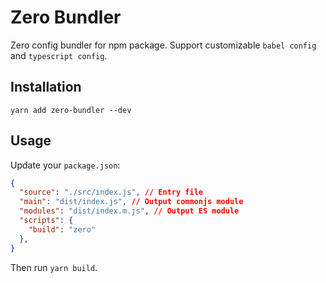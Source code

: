 # Zero Bundler
Zero config bundler for npm package. Support customizable  `babel config` and `typescript config`.

## Installation
`yarn add zero-bundler --dev`

## Usage
Update your `package.json`:
```json
{
  "source": "./src/index.js", // Entry file
  "main": "dist/index.js", // Output commonjs module
  "modules": "dist/index.m.js", // Output ES module
  "scripts": {
    "build": "zero"
  },
}

```
Then run `yarn build`.
